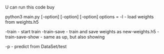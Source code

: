 U can run this code buy

python3 main.py [-option] [-option] [-option]
options = 
-l - load weights from weights.h5

-train - start train
-train-save - train and save weights as new-weights.h5
-train-save-show - same as up, but also showing 

-p - predict from DataSet/test

